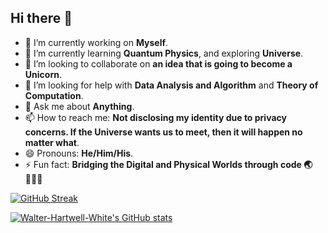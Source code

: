 ## Hi there 👋

<!--
**Walter-Hartwell-White/Walter-Hartwell-White** is a ✨ _special_ ✨ repository because its `README.md` (this file) appears on your GitHub profile.

Here are some ideas to get you started:
-->

- 🔭 I’m currently working on **Myself**.
- 🌱 I’m currently learning **Quantum Physics**, and exploring **Universe**.
- 👯 I’m looking to collaborate on **an idea that is going to become a Unicorn**.
- 🤔 I’m looking for help with **Data Analysis and Algorithm** and **Theory of Computation**.
- 💬 Ask me about **Anything**.
- 📫 How to reach me: **Not disclosing my identity due to privacy concerns. If the Universe wants us to meet, then it will happen no matter what**.
- 😄 Pronouns: **He/Him/His**.
- ⚡ Fun fact: **Bridging the Digital and Physical Worlds through code 🌏👨🏻‍💻**

[![GitHub Streak](https://streak-stats.demolab.com?user=Walter-Hartwell-White&theme=dark&hide_border=true)](https://git.io/streak-stats)


[![Walter-Hartwell-White's GitHub stats](https://github-readme-stats.vercel.app/api?username=Walter-Hartwell-White)](https://github.com/anuraghazra/github-readme-stats)
